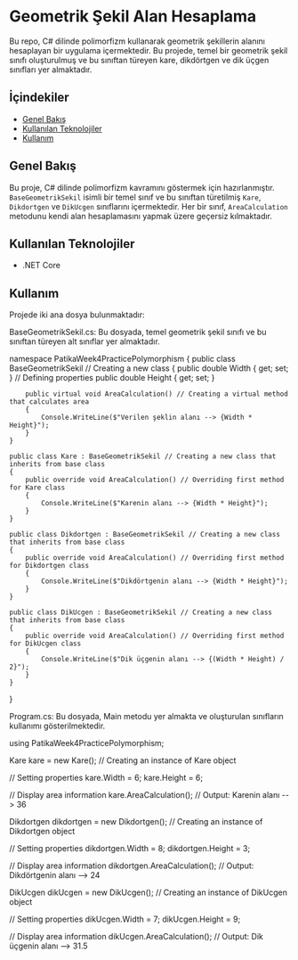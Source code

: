 # Geometrik Şekil Alan Hesaplama

Bu repo, C# dilinde polimorfizm kullanarak geometrik şekillerin alanını hesaplayan bir uygulama içermektedir. Bu projede, temel bir geometrik şekil sınıfı oluşturulmuş ve bu sınıftan türeyen kare, dikdörtgen ve dik üçgen sınıfları yer almaktadır.

## İçindekiler

- [Genel Bakış](#genel-bakış)
- [Kullanılan Teknolojiler](#kullanılan-teknolojiler)
- [Kullanım](#kullanım)

## Genel Bakış

Bu proje, C# dilinde polimorfizm kavramını göstermek için hazırlanmıştır. `BaseGeometrikSekil` isimli bir temel sınıf ve bu sınıftan türetilmiş `Kare`, `Dikdortgen` ve `DikUcgen` sınıflarını içermektedir. Her bir sınıf, `AreaCalculation` metodunu kendi alan hesaplamasını yapmak üzere geçersiz kılmaktadır.

## Kullanılan Teknolojiler

- .NET Core

## Kullanım

Projede iki ana dosya bulunmaktadır:

BaseGeometrikSekil.cs: Bu dosyada, temel geometrik şekil sınıfı ve bu sınıftan türeyen alt sınıflar yer almaktadır.

namespace PatikaWeek4PracticePolymorphism
{
    public class BaseGeometrikSekil // Creating a new class
    {
        public double Width { get; set; } // Defining properties
        public double Height { get; set; }

        public virtual void AreaCalculation() // Creating a virtual method that calculates area
        {
            Console.WriteLine($"Verilen şeklin alanı --> {Width * Height}");
        }
    }

    public class Kare : BaseGeometrikSekil // Creating a new class that inherits from base class
    {
        public override void AreaCalculation() // Overriding first method for Kare class
        {
            Console.WriteLine($"Karenin alanı --> {Width * Height}");
        }
    }

    public class Dikdortgen : BaseGeometrikSekil // Creating a new class that inherits from base class
    {
        public override void AreaCalculation() // Overriding first method for Dikdortgen class
        {
            Console.WriteLine($"Dikdörtgenin alanı --> {Width * Height}");
        }
    }

    public class DikUcgen : BaseGeometrikSekil // Creating a new class that inherits from base class
    {
        public override void AreaCalculation() // Overriding first method for DikUcgen class
        {
            Console.WriteLine($"Dik üçgenin alanı --> {(Width * Height) / 2}");
        }
    }
}

Program.cs: Bu dosyada, Main metodu yer almakta ve oluşturulan sınıfların kullanımı gösterilmektedir.

using PatikaWeek4PracticePolymorphism;

Kare kare = new Kare(); // Creating an instance of Kare object

// Setting properties
kare.Width = 6; 
kare.Height = 6;

// Display area information
kare.AreaCalculation(); // Output: Karenin alanı --> 36

Dikdortgen dikdortgen = new Dikdortgen(); // Creating an instance of Dikdortgen object

// Setting properties
dikdortgen.Width = 8;
dikdortgen.Height = 3;

// Display area information
dikdortgen.AreaCalculation(); // Output: Dikdörtgenin alanı --> 24

DikUcgen dikUcgen = new DikUcgen(); // Creating an instance of DikUcgen object

// Setting properties
dikUcgen.Width = 7;
dikUcgen.Height = 9;

// Display area information
dikUcgen.AreaCalculation(); // Output: Dik üçgenin alanı --> 31.5


